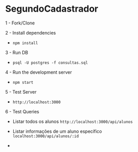 # SegundoCadastrador

1 - Fork/Clone

2 - Install dependencies 
  - `npm install`

3 - Run DB 
  - `psql -U postgres -f consultas.sql`

4 - Run the development server 
  - `npm start`

5 - Test Server
  -  `http://localhost:3000`

6 - Test Queries
  - Listar todos os alunos
  `http://localhost:3000/api/alunos` 
  
  - Listar informações de um aluno específico
  `localhost:3000/api/alunos/:id`
  
  - 


